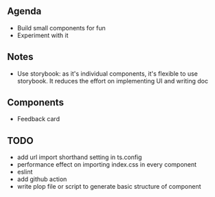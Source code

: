 ## Agenda

- Build small components for fun
- Experiment with it

## Notes

- Use storybook: as it's individual components, it's flexible to use storybook. It reduces the effort on implementing UI and writing doc

## Components

- Feedback card

## TODO

- add url import shorthand setting in ts.config
- performance effect on importing index.css in every component
- eslint
- add github action
- write plop file or script to generate basic structure of component
